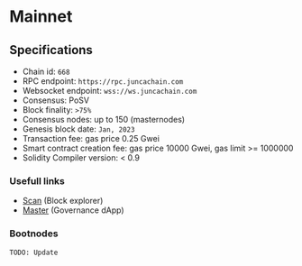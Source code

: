 # Mainnet

## Specifications

- Chain id: `668`
- RPC endpoint: `https://rpc.juncachain.com`
- Websocket endpoint: `wss://ws.juncachain.com`
- Consensus: PoSV
- Block finality: `>75%`
- Consensus nodes: up to 150 (masternodes)
- Genesis block date: `Jan, 2023`
- Transaction fee: gas price 0.25 Gwei
- Smart contract creation fee: gas price 10000 Gwei, gas limit >= 1000000
- Solidity Compiler version: < 0.9

### Usefull links

- [Scan](https://scan.juncachain.com) (Block explorer)
- [Master](https://master.juncachain.com) (Governance dApp)

### Bootnodes

```
TODO: Update
```

